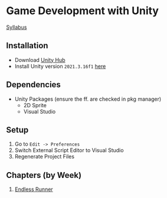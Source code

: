 # Game Development with Unity

[Syllabus](/syllabus.pdf)

## Installation

-   Download [Unity Hub](https://unity.com/download)
-   Install Unity version `2021.3.16f1` [here](unityhub://2021.3.16f1/4016570cf34f)

## Dependencies

-   Unity Packages (ensure the ff. are checked in pkg manager)
    -   2D Sprite
    -   Visual Studio

## Setup

1.  Go to `Edit -> Preferences`
2.  Switch External Script Editor to Visual Studio
3.  Regenerate Project Files

## Chapters (by Week)

1. [Endless Runner](/endlessrunner.md)
